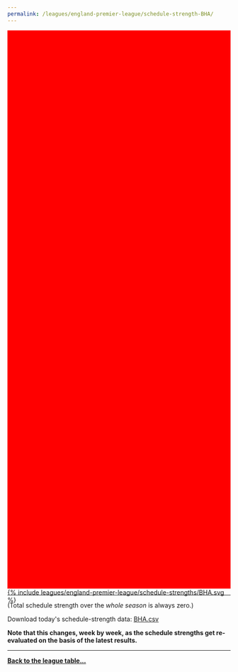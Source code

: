 ```yaml
---
permalink: /leagues/england-premier-league/schedule-strength-BHA/
---
```


<style>
.svg-wrap {
    background-color:red;
    height:0;
    padding-top:250%; /* 350px/550px */
    position: relative;
}

svg {
    background-color: white;
    height: 100%;
    display:block;
    width: 100%;
    position: absolute;
    top:0;
    left:0;
}
</style>


<div class="svg-wrap">
{% include leagues/england-premier-league/schedule-strengths/BHA.svg %}
</div>

-----

(Total schedule strength over the *whole season* is always zero.)


Download today's schedule-strength data: [BHA.csv](/assets/leagues/england-premier-league/2023/schedule-strengths/BHA.csv)

**Note that this changes, week by week, as the schedule strengths get re-evaluated on the
basis of the latest results.**

-----

[**Back to the league table...**](/leagues/england-premier-league)


